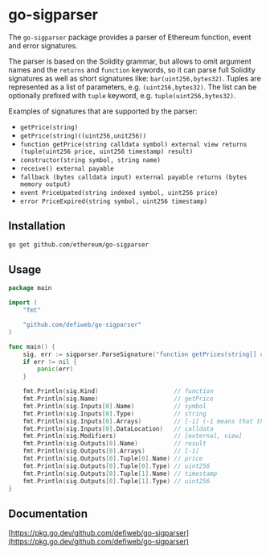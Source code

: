 # go-sigparser

The `go-sigparser` package provides a parser of Ethereum function, event and error signatures.

The parser is based on the Solidity grammar, but allows to omit argument names and the `returns` and `function`
keywords, so it can parse full Solidity signatures as well as short signatures like: `bar(uint256,bytes32)`.
Tuples are represented as a list of parameters, e.g. `(uint256,bytes32)`. The list can be optionally prefixed with
`tuple` keyword, e.g. `tuple(uint256,bytes32)`.

Examples of signatures that are supported by the parser:

- `getPrice(string)`
- `getPrice(string)((uint256,unit256))`
- `function getPrice(string calldata symbol) external view returns (tuple(uint256 price, uint256 timestamp) result)`
- `constructor(string symbol, string name)`
- `receive() external payable`
- `fallback (bytes calldata input) external payable returns (bytes memory output)`
- `event PriceUpated(string indexed symbol, uint256 price)`
- `error PriceExpired(string symbol, uint256 timestamp)`

## Installation

```bash
go get github.com/ethereum/go-sigparser
```

## Usage

```go
package main

import (
	"fmt"

	"github.com/defiweb/go-sigparser"
)

func main() {
	sig, err := sigparser.ParseSignature("function getPrices(string[] calldata symbols) external view returns ((uint256 price, uint256 timestamp)[] result)")
	if err != nil {
		panic(err)
	}

	fmt.Println(sig.Kind)                     // function
	fmt.Println(sig.Name)                     // getPrice
	fmt.Println(sig.Inputs[0].Name)           // symbol
	fmt.Println(sig.Inputs[0].Type)           // string
	fmt.Println(sig.Inputs[0].Arrays)         // [-1] (-1 means that the array is unbounded)
	fmt.Println(sig.Inputs[0].DataLocation)   // calldata
	fmt.Println(sig.Modifiers)                // [external, view]
	fmt.Println(sig.Outputs[0].Name)          // result
	fmt.Println(sig.Outputs[0].Arrays)        // [-1] 
	fmt.Println(sig.Outputs[0].Tuple[0].Name) // price
	fmt.Println(sig.Outputs[0].Tuple[0].Type) // uint256
	fmt.Println(sig.Outputs[0].Tuple[1].Name) // timestamp
	fmt.Println(sig.Outputs[0].Tuple[1].Type) // uint256
}
```

## Documentation

[https://pkg.go.dev/github.com/defiweb/go-sigparser](https://pkg.go.dev/github.com/defiweb/go-sigparser)

